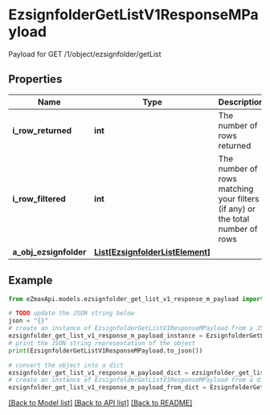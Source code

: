 # EzsignfolderGetListV1ResponseMPayload

Payload for GET /1/object/ezsignfolder/getList

## Properties

Name | Type | Description | Notes
------------ | ------------- | ------------- | -------------
**i_row_returned** | **int** | The number of rows returned | 
**i_row_filtered** | **int** | The number of rows matching your filters (if any) or the total number of rows | 
**a_obj_ezsignfolder** | [**List[EzsignfolderListElement]**](EzsignfolderListElement.md) |  | 

## Example

```python
from eZmaxApi.models.ezsignfolder_get_list_v1_response_m_payload import EzsignfolderGetListV1ResponseMPayload

# TODO update the JSON string below
json = "{}"
# create an instance of EzsignfolderGetListV1ResponseMPayload from a JSON string
ezsignfolder_get_list_v1_response_m_payload_instance = EzsignfolderGetListV1ResponseMPayload.from_json(json)
# print the JSON string representation of the object
print(EzsignfolderGetListV1ResponseMPayload.to_json())

# convert the object into a dict
ezsignfolder_get_list_v1_response_m_payload_dict = ezsignfolder_get_list_v1_response_m_payload_instance.to_dict()
# create an instance of EzsignfolderGetListV1ResponseMPayload from a dict
ezsignfolder_get_list_v1_response_m_payload_from_dict = EzsignfolderGetListV1ResponseMPayload.from_dict(ezsignfolder_get_list_v1_response_m_payload_dict)
```
[[Back to Model list]](../README.md#documentation-for-models) [[Back to API list]](../README.md#documentation-for-api-endpoints) [[Back to README]](../README.md)


